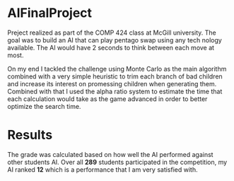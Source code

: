 # AIFinalProject
Preject realized as part of the COMP 424 class at McGill university. The goal was to build an AI that can play pentago swap using any tech
nology available. The AI would have 2 seconds to think between each move at most. 

On my end I tackled the challenge using Monte Carlo as the main algorithm combined with a very simple heuristic to trim each branch
of bad children and increase its interest on promessing children when generating them.  
Combined with that I used the alpha ratio system to estimate the time that each calculation would take as the game advanced in order to better
optimize the search time.

# Results
The grade was calculated based on how well the AI performed against other students AI. Over all **289** students participated in the competition,
my AI ranked **12** which is a performance that I am very satisfied with.
